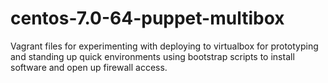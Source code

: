 # centos-7.0-64-puppet-multibox
Vagrant files for experimenting with deploying to virtualbox for prototyping and standing up quick environments
using bootstrap scripts to install software and open up firewall access.
